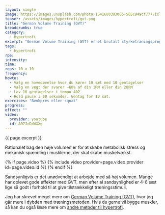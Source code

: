 ```yaml
---
layout: single
image: https://images.unsplash.com/photo-1541600383005-565c949cf777?ixlib=rb-1.2.1&ixid=MnwxMjA3fDB8MHxwaG90by1wYWdlfHx8fGVufDB8fHx8&auto=format&fit=crop&w=1900&q=5
teaser: /assets/images/hypertrofi/gvt.png
title: "German Volume Training (GVT)"
breadcrumbs: true
category:
  - Hypertrofi
excerpt: "German Volume Training (GVT) er et brutalt styrketræningsprogram med fokus på en høj volumen med 10 sæt x 10 gentagelser i store helkropsøvelser med en vægt der svarer til ~60% af 1RM eller omkring ens 20RM. Alle gentagelser skal laves med 402 i tempo."
tags:
  - hypertrofi
rpe: 
intensity: 
time: 
reps: 10 x 10
frequency: 
howto:
  - Vælg en hovedøvelse hvor du kører 10 sæt med 10 gentagelser
  - Vælg en vægt der svarer ~60% af din 1RM eller din 20RM
  - Lav 10 gentagelser i tempo 402
  - Hold pause i 60 sekunder. Gentag for 10 sæt.
exercises: "Bænkpres eller squat"
progress:
effect: ""
video:
  provider: youtube
  id: A97JrDdWXXg
---
```


{{ page.excerpt }}

Rationalet bag den høje volumen er for at skabe metabolisk stress og mekanisk spænding i musklerne, der skal skabe muskelvækst.

{% if page.video %}
  {% include video provider=page.video.provider id=page.video.id %}
{% endif %}

Sandsynligvis er det unødvendigt at arbejde med så høj volumen. Mange har oplevet gode effekter med GVT, men efter al sandsynlighed er 4-6 sæt lige så godt i forhold til at give tilstrækkeligt træningsstimuli.

Jeg har skrevet meget mere om [German Volume Training (GVT)](/gvt/), hvor jeg går mere i dybden med træningsmetoden. Hvis du gerne vil bygge muskler, så kan du også læse mere om [andre metoder til hypertrofi](/hypertrofi-metoder/).

